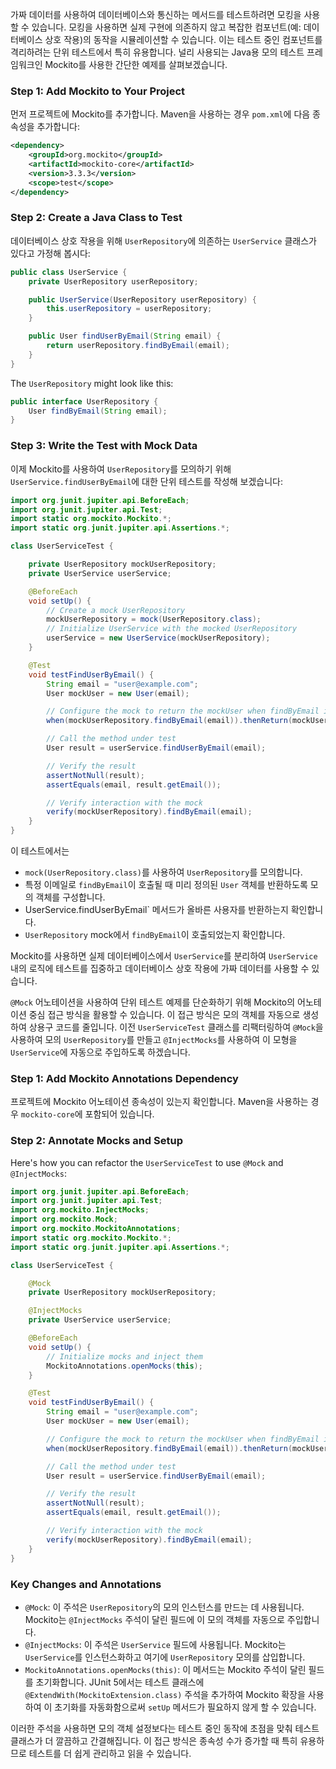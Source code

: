 가짜 데이터를 사용하여 데이터베이스와 통신하는 메서드를 테스트하려면 모킹을 사용할 수 있습니다. 모킹을 사용하면 실제 구현에 의존하지 않고 복잡한 컴포넌트(예: 데이터베이스 상호 작용)의 동작을 시뮬레이션할 수 있습니다. 이는 테스트 중인 컴포넌트를 격리하려는 단위 테스트에서 특히 유용합니다. 널리 사용되는 Java용 모의 테스트 프레임워크인 Mockito를 사용한 간단한 예제를 살펴보겠습니다.

### Step 1: Add Mockito to Your Project

먼저 프로젝트에 Mockito를 추가합니다. Maven을 사용하는 경우 `pom.xml`에 다음 종속성을 추가합니다:

```xml
<dependency>
    <groupId>org.mockito</groupId>
    <artifactId>mockito-core</artifactId>
    <version>3.3.3</version>
    <scope>test</scope>
</dependency>
```

### Step 2: Create a Java Class to Test

데이터베이스 상호 작용을 위해 `UserRepository`에 의존하는 `UserService` 클래스가 있다고 가정해 봅시다:

```java
public class UserService {
    private UserRepository userRepository;

    public UserService(UserRepository userRepository) {
        this.userRepository = userRepository;
    }

    public User findUserByEmail(String email) {
        return userRepository.findByEmail(email);
    }
}
```

The `UserRepository` might look like this:

```java
public interface UserRepository {
    User findByEmail(String email);
}
```

### Step 3: Write the Test with Mock Data

이제 Mockito를 사용하여 `UserRepository`를 모의하기 위해 `UserService.findUserByEmail`에 대한 단위 테스트를 작성해 보겠습니다:

```java
import org.junit.jupiter.api.BeforeEach;
import org.junit.jupiter.api.Test;
import static org.mockito.Mockito.*;
import static org.junit.jupiter.api.Assertions.*;

class UserServiceTest {

    private UserRepository mockUserRepository;
    private UserService userService;

    @BeforeEach
    void setUp() {
        // Create a mock UserRepository
        mockUserRepository = mock(UserRepository.class);
        // Initialize UserService with the mocked UserRepository
        userService = new UserService(mockUserRepository);
    }

    @Test
    void testFindUserByEmail() {
        String email = "user@example.com";
        User mockUser = new User(email);

        // Configure the mock to return the mockUser when findByEmail is called
        when(mockUserRepository.findByEmail(email)).thenReturn(mockUser);

        // Call the method under test
        User result = userService.findUserByEmail(email);

        // Verify the result
        assertNotNull(result);
        assertEquals(email, result.getEmail());

        // Verify interaction with the mock
        verify(mockUserRepository).findByEmail(email);
    }
}
```

이 테스트에서는

- `mock(UserRepository.class)`를 사용하여 `UserRepository`를 모의합니다.
- 특정 이메일로 `findByEmail`이 호출될 때 미리 정의된 `User` 객체를 반환하도록 모의 객체를 구성합니다.
- UserService.findUserByEmail` 메서드가 올바른 사용자를 반환하는지 확인합니다.
- `UserRepository` mock에서 `findByEmail`이 호출되었는지 확인합니다.

Mockito를 사용하면 실제 데이터베이스에서 `UserService`를 분리하여 `UserService` 내의 로직에 테스트를 집중하고 데이터베이스 상호 작용에 가짜 데이터를 사용할 수 있습니다.

`@Mock` 어노테이션을 사용하여 단위 테스트 예제를 단순화하기 위해 Mockito의 어노테이션 중심 접근 방식을 활용할 수 있습니다. 이 접근 방식은 모의 객체를 자동으로 생성하여 상용구 코드를 줄입니다. 이전 `UserServiceTest` 클래스를 리팩터링하여 `@Mock`을 사용하여 모의 `UserRepository`를 만들고 `@InjectMocks`를 사용하여 이 모형을 `UserService`에 자동으로 주입하도록 하겠습니다.

### Step 1: Add Mockito Annotations Dependency

프로젝트에 Mockito 어노테이션 종속성이 있는지 확인합니다. Maven을 사용하는 경우 `mockito-core`에 포함되어 있습니다.

### Step 2: Annotate Mocks and Setup

Here's how you can refactor the `UserServiceTest` to use `@Mock` and `@InjectMocks`:

```java
import org.junit.jupiter.api.BeforeEach;
import org.junit.jupiter.api.Test;
import org.mockito.InjectMocks;
import org.mockito.Mock;
import org.mockito.MockitoAnnotations;
import static org.mockito.Mockito.*;
import static org.junit.jupiter.api.Assertions.*;

class UserServiceTest {

    @Mock
    private UserRepository mockUserRepository;

    @InjectMocks
    private UserService userService;

    @BeforeEach
    void setUp() {
        // Initialize mocks and inject them
        MockitoAnnotations.openMocks(this);
    }

    @Test
    void testFindUserByEmail() {
        String email = "user@example.com";
        User mockUser = new User(email);

        // Configure the mock to return the mockUser when findByEmail is called
        when(mockUserRepository.findByEmail(email)).thenReturn(mockUser);

        // Call the method under test
        User result = userService.findUserByEmail(email);

        // Verify the result
        assertNotNull(result);
        assertEquals(email, result.getEmail());

        // Verify interaction with the mock
        verify(mockUserRepository).findByEmail(email);
    }
}
```

### Key Changes and Annotations

- `@Mock`: 이 주석은 `UserRepository`의 모의 인스턴스를 만드는 데 사용됩니다. Mockito는 `@InjectMocks` 주석이 달린 필드에 이 모의 객체를 자동으로 주입합니다.
- `@InjectMocks`: 이 주석은 `UserService` 필드에 사용됩니다. Mockito는 `UserService`를 인스턴스화하고 여기에 `UserRepository` 모의를 삽입합니다.
- `MockitoAnnotations.openMocks(this)`: 이 메서드는 Mockito 주석이 달린 필드를 초기화합니다. JUnit 5에서는 테스트 클래스에 `@ExtendWith(MockitoExtension.class)` 주석을 추가하여 Mockito 확장을 사용하여 이 초기화를 자동화함으로써 `setUp` 메서드가 필요하지 않게 할 수 있습니다.

이러한 주석을 사용하면 모의 객체 설정보다는 테스트 중인 동작에 초점을 맞춰 테스트 클래스가 더 깔끔하고 간결해집니다. 이 접근 방식은 종속성 수가 증가할 때 특히 유용하므로 테스트를 더 쉽게 관리하고 읽을 수 있습니다.
